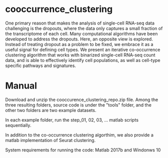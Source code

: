 # cooccurrence_clustering

One primary reason that makes the analysis of single-cell RNA-seq data challenging is the dropouts, where the data only captures a small fraction of the transcriptome of each cell. Many computational algorithms have been developed to address the dropouts. Here, an opposite view is explored. Instead of treating dropout as a problem to be fixed, we embrace it as a useful signal for defining cell types. We present an iterative co-occurrence clustering algorithm that works with binarized single-cell RNA-seq count data, and is able to effectively identify cell populations, as well as cell-type specific pathways and signatures. 

# Manual

Download and unzip the cooccurence_clustering_repo.zip file. Among the three resulting folders, source code is under the "tools" folder, and the other two folders are two example datasets. 

In each example folder, run the step_01, 02, 03, ... matlab scripts sequentially. 

In addition to the co-occurrence clustering algorthim, we also provide a matlab implementation of Seurat clustering.

System requirements for running the code:  Matlab 2017b and Windonws 10 
